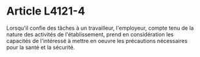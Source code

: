 # Article L4121-4

Lorsqu'il confie des tâches à un travailleur, l'employeur, compte tenu de la nature des activités de l'établissement, prend en considération les capacités de l'intéressé à mettre en oeuvre les précautions nécessaires pour la santé et la sécurité.
